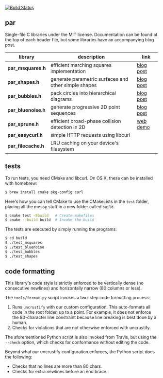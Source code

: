 [![Build Status](https://travis-ci.org/prideout/par.svg?branch=master)](https://travis-ci.org/prideout/par)

## par

Single-file C libraries under the MIT license.  Documentation can be found at the top of each header file, but some libraries have an accompanying blog post.

library    | description  | link
------------------- | ---- | ---
**par_msquares.h** | efficient marching squares implementation | [blog post](http://github.prideout.net/marching-squares)
**par_shapes.h** | generate parametric surfaces and other simple shapes | [blog post](http://github.prideout.net/shapes)
**par_bubbles.h** | pack circles into hierarchical diagrams | [blog post](http://github.prideout.net/bubbles)
**par_bluenoise.h** | generate progressive 2D point sequences | [blog post](http://github.prideout.net/recursive-wang-tiles)
**par_sprune.h** | efficient broad-phase collision detection in 2D | [web demo](http://github.prideout.net/d3cpp/)
**par_easycurl.h** | simple HTTP requests using libcurl |
**par_filecache.h** | LRU caching on your device's filesystem |

## tests

To run tests, you need CMake and libcurl.  On OS X, these can be installed with homebrew:

```bash
$ brew install cmake pkg-config curl
```

Here's how you can tell CMake to use the CMakeLists in the `test` folder, placing all the messy stuff in a new folder called `build`.

```bash
$ cmake test -Bbuild   # Create makefiles
$ cmake --build build  # Invoke the build
```

The tests are executed by simply running the programs:
```bash
$ cd build
$ ./test_msquares
$ ./test_bluenoise
$ ./test_bubbles
$ ./test_shapes
```

## code formatting

This library's code style is strictly enforced to be vertically dense (no consecutive newlines) and horizontally narrow (80 columns or less).

The `tools/format.py` script invokes a two-step code formatting process:

1. Runs `uncrustify` with our custom configuration.  This auto-formats all code in the root folder, up to a point.  For example, it does not enforce the 80-character line constraint because line breaking is best done by a human.
1. Checks for violations that are not otherwise enforced with uncrustify.

The aforementioned Python script is also invoked from Travis, but using the `--check` option, which checks for conformance without editing the code.

Beyond what our uncrustify configuration enforces, the Python script does the following:

- Checks that no lines are more than 80 chars.
- Checks for extra newlines before an end brace.
